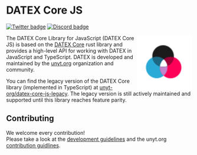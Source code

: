 # DATEX Core JS

[![Twitter badge][]][Twitter link] [![Discord badge][]][Discord link]

<img align="right" src="./assets/datex-logo-light.svg" height="150px" alt="the deno mascot dinosaur standing in the rain">

The DATEX Core Library for JavaScript (DATEX Core JS) is based on the [DATEX Core](https://github.com/unyt-org/datex-core) rust library and provides a high-level API for working with DATEX in JavaScript and TypeScript.
DATEX is developed and maintained by the [unyt.org](https://unyt.org) organization and community.

You can find the legacy version of the DATEX Core library (implemented in TypeScript) at [unyt-org/datex-core-js-legacy](https://github.com/unyt-org/datex-core-js-legacy).
The legacy version is still actively maintained and supported until this library reaches feature parity.

## Contributing

We welcome every contribution!<br>
Please take a look at the [development guidelines](./DEVELOP.md) and the unyt.org [contribution guidlines](https://github.com/unyt-org/.github/blob/main/CONTRIBUTING.md).


[Twitter badge]: https://img.shields.io/twitter/follow/unytorg.svg?style=social&label=Follow
[Twitter link]: https://twitter.com/intent/follow?screen_name=unytorg
[Discord badge]: https://img.shields.io/discord/928247036770390016?logo=discord&style=social
[Discord link]: https://unyt.org/discord